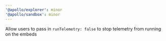 ```yaml
---
'@apollo/explorer': minor
'@apollo/sandbox': minor
---
```


Allow users to pass in `runTelemetry: false` to stop telemetry from running on the embeds
